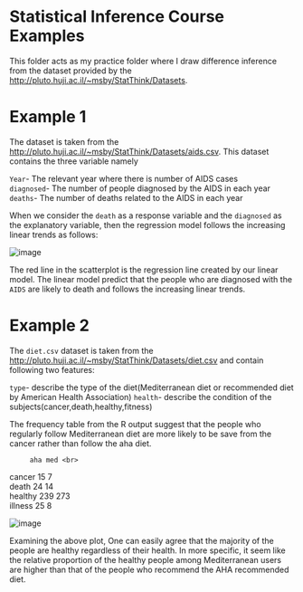 
# Statistical Inference Course Examples

This folder acts as my practice folder where I draw difference inference from the dataset provided by the http://pluto.huji.ac.il/~msby/StatThink/Datasets. 

# Example 1

The dataset is taken from the http://pluto.huji.ac.il/~msby/StatThink/Datasets/aids.csv. This dataset contains the three variable namely

`Year`- The relevant year where there is number of AIDS cases<br>
`diagnosed`- The number of people diagnosed by the AIDS in each year<br>
`deaths`- The number of deaths related to the AIDS in each year

When we consider the `death` as a response variable and the `diagnosed` as the explanatory variable, then the regression model follows the increasing linear trends as follows:

![image](https://user-images.githubusercontent.com/22046969/89106025-20202c00-d446-11ea-9d84-4dbdc15796d7.png)


The red line in the scatterplot is the regression line created by our linear model. The linear model predict that the people who are diagnosed with the `AIDS` are likely to death and follows the increasing linear trends.

# Example 2

The `diet.csv` dataset is taken from the http://pluto.huji.ac.il/~msby/StatThink/Datasets/diet.csv and contain following two features:

`type`- describe the type of the diet(Mediterranean diet or recommended diet by American Health Association)
`health`- describe the condition of the subjects(cancer,death,healthy,fitness)

The frequency table from the R output suggest that the people who regularly follow Mediterranean diet are more likely to be save from the cancer rather than follow the aha diet.

         aha med <br>
  cancer   15   7 <br>
  death    24  14 <br>
  healthy 239 273 <br>
  illness  25   8 <br>
  
  ![image](https://user-images.githubusercontent.com/22046969/89325205-2e6d8280-d6a8-11ea-9e07-0f52d28e7f0d.png)

Examining the above plot, One can easily agree that the majority of the people are healthy regardless of their health. In more specific, it seem like the relative proportion of the healthy people among Mediterranean users are higher than that of the people who recommend the AHA recommended diet.



